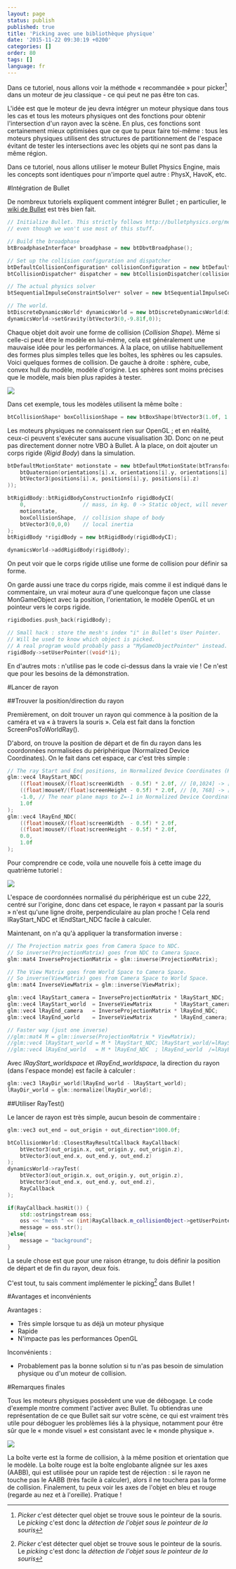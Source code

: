 ```yaml
---
layout: page
status: publish
published: true
title: 'Picking avec une bibliothèque physique'
date: '2015-11-22 09:30:19 +0200'
categories: []
order: 80
tags: []
language: fr
---
```


Dans ce tutoriel, nous allons voir la méthode « recommandée » pour picker[^picker] dans un moteur de jeu classique - ce qui peut ne pas être ton cas.

L'idée est que le moteur de jeu devra intégrer un moteur physique dans tous les cas et tous les moteurs physiques ont des fonctions pour obtenir l'intersection d'un rayon avec la scène. En plus, ces fonctions sont certainement mieux optimisées que ce que tu peux faire toi-même : tous les moteurs physiques utilisent des structures de partitionnement de l'espace évitant de tester les intersections avec les objets qui ne sont pas dans la même région.

Dans ce tutoriel, nous allons utiliser le moteur Bullet Physics Engine, mais les concepts sont identiques pour n'importe quel autre : PhysX, HavoK, etc.

#Intégration de Bullet

De nombreux tutoriels expliquent comment intégrer Bullet ; en particulier, le [wiki de Bullet](http://bulletphysics.org/mediawiki-1.5.8/index.php/Main_Page) est très bien fait.

``` cpp
// Initialize Bullet. This strictly follows http://bulletphysics.org/mediawiki-1.5.8/index.php/Hello_World, 
// even though we won't use most of this stuff.

// Build the broadphase
btBroadphaseInterface* broadphase = new btDbvtBroadphase();

// Set up the collision configuration and dispatcher
btDefaultCollisionConfiguration* collisionConfiguration = new btDefaultCollisionConfiguration();
btCollisionDispatcher* dispatcher = new btCollisionDispatcher(collisionConfiguration);

// The actual physics solver
btSequentialImpulseConstraintSolver* solver = new btSequentialImpulseConstraintSolver;

// The world.
btDiscreteDynamicsWorld* dynamicsWorld = new btDiscreteDynamicsWorld(dispatcher,broadphase,solver,collisionConfiguration);
dynamicsWorld->setGravity(btVector3(0,-9.81f,0));
```

Chaque objet doit avoir une forme de collision (*Collision Shape*). Même si celle-ci peut être le modèle en lui-même, cela est généralement une mauvaise idée pour les performances. À la place, on utilise habituellement des formes plus simples telles que les boîtes, les sphères ou les capsules. Voici quelques formes de collision. De gauche à droite : sphère, cube, convex hull du modèle, modèle d'origine. Les sphères sont moins précises que le modèle, mais bien plus rapides à tester.

![]({{site.baseurl}}/assets/images/tuto-picking-physics-library/CollisionShapes.png)

Dans cet exemple, tous les modèles utilisent la même boîte :

``` cpp
btCollisionShape* boxCollisionShape = new btBoxShape(btVector3(1.0f, 1.0f, 1.0f));
```

Les moteurs physiques ne connaissent rien sur OpenGL ; et en réalité, ceux-ci peuvent s'exécuter sans aucune visualisation 3D. Donc on ne peut pas directement donner notre VBO à Bullet. À la place, on doit ajouter un corps rigide (*Rigid Body*) dans la simulation.

``` cpp
btDefaultMotionState* motionstate = new btDefaultMotionState(btTransform(
	btQuaternion(orientations[i].x, orientations[i].y, orientations[i].z, orientations[i].w), 
	btVector3(positions[i].x, positions[i].y, positions[i].z)
));

btRigidBody::btRigidBodyConstructionInfo rigidBodyCI(
	0,                  // mass, in kg. 0 -> Static object, will never move.
	motionstate,
	boxCollisionShape,  // collision shape of body
	btVector3(0,0,0)    // local inertia
);
btRigidBody *rigidBody = new btRigidBody(rigidBodyCI);

dynamicsWorld->addRigidBody(rigidBody);
```

On peut voir que le corps rigide utilise une forme de collision pour définir sa forme.

On garde aussi une trace du corps rigide, mais comme il est indiqué dans le commentaire, un vrai moteur aura d'une quelconque façon une classe MonGameObject avec la position, l'orientation, le modèle OpenGL et un pointeur vers le corps rigide.

``` cpp
rigidbodies.push_back(rigidBody);

// Small hack : store the mesh's index "i" in Bullet's User Pointer.
// Will be used to know which object is picked. 
// A real program would probably pass a "MyGameObjectPointer" instead.
rigidBody->setUserPointer((void*)i);
```

En d'autres mots : n'utilise pas le code ci-dessus dans la vraie vie ! Ce n'est que pour les besoins de la démonstration.

#Lancer de rayon

##Trouver la position/direction du rayon

Premièrement, on doit trouver un rayon qui commence à la position de la caméra et va « à travers la souris ». Cela est fait dans la fonction ScreenPosToWorldRay().

D'abord, on trouve la position de départ et de fin du rayon dans les coordonnées normalisées du périphérique (Normalized Device Coordinates). On le fait dans cet espace, car c'est très simple :

``` cpp
// The ray Start and End positions, in Normalized Device Coordinates (Have you read Tutorial 4 ?)
glm::vec4 lRayStart_NDC(
	((float)mouseX/(float)screenWidth  - 0.5f) * 2.0f, // [0,1024] -> [-1,1]
	((float)mouseY/(float)screenHeight - 0.5f) * 2.0f, // [0, 768] -> [-1,1]
	-1.0, // The near plane maps to Z=-1 in Normalized Device Coordinates
	1.0f
);
glm::vec4 lRayEnd_NDC(
	((float)mouseX/(float)screenWidth  - 0.5f) * 2.0f,
	((float)mouseY/(float)screenHeight - 0.5f) * 2.0f,
	0.0,
	1.0f
);
```

Pour comprendre ce code, voila une nouvelle fois à cette image du quatrième tutoriel :

![]({{site.baseurl}}/assets/images/tuto-picking-physics-library/homogeneous.png)

L'espace de coordonnées normalisé du périphérique est un cube 2*2*2, centré sur l'origine, donc dans cet espace, le rayon « passant par la souris » n'est qu'une ligne droite, perpendiculaire au plan proche ! Cela rend IRayStart_NDC et IEndStart_NDC facile à calculer.

Maintenant, on n'a qu'à appliquer la transformation inverse :

``` cpp
// The Projection matrix goes from Camera Space to NDC.
// So inverse(ProjectionMatrix) goes from NDC to Camera Space.
glm::mat4 InverseProjectionMatrix = glm::inverse(ProjectionMatrix);

// The View Matrix goes from World Space to Camera Space.
// So inverse(ViewMatrix) goes from Camera Space to World Space.
glm::mat4 InverseViewMatrix = glm::inverse(ViewMatrix);

glm::vec4 lRayStart_camera = InverseProjectionMatrix * lRayStart_NDC;    lRayStart_camera/=lRayStart_camera.w;
glm::vec4 lRayStart_world  = InverseViewMatrix       * lRayStart_camera; lRayStart_world /=lRayStart_world .w;
glm::vec4 lRayEnd_camera   = InverseProjectionMatrix * lRayEnd_NDC;      lRayEnd_camera  /=lRayEnd_camera  .w;
glm::vec4 lRayEnd_world    = InverseViewMatrix       * lRayEnd_camera;   lRayEnd_world   /=lRayEnd_world   .w;

// Faster way (just one inverse)
//glm::mat4 M = glm::inverse(ProjectionMatrix * ViewMatrix);
//glm::vec4 lRayStart_world = M * lRayStart_NDC; lRayStart_world/=lRayStart_world.w;
//glm::vec4 lRayEnd_world   = M * lRayEnd_NDC  ; lRayEnd_world  /=lRayEnd_world.w;
```

Avec *IRayStart_worldspace* et *IRayEnd_worldspace*, la direction du rayon (dans l'espace monde) est facile à calculer :

``` cpp
glm::vec3 lRayDir_world(lRayEnd_world - lRayStart_world);
lRayDir_world = glm::normalize(lRayDir_world);
```

##Utiliser RayTest()

Le lancer de rayon est très simple, aucun besoin de commentaire :

``` cpp
glm::vec3 out_end = out_origin + out_direction*1000.0f;

btCollisionWorld::ClosestRayResultCallback RayCallback(
	btVector3(out_origin.x, out_origin.y, out_origin.z), 
	btVector3(out_end.x, out_end.y, out_end.z)
);
dynamicsWorld->rayTest(
	btVector3(out_origin.x, out_origin.y, out_origin.z), 
	btVector3(out_end.x, out_end.y, out_end.z), 
	RayCallback
);

if(RayCallback.hasHit()) {
	std::ostringstream oss;
	oss << "mesh " << (int)RayCallback.m_collisionObject->getUserPointer();
	message = oss.str();
}else{
	message = "background";
}
```

La seule chose est que pour une raison étrange, tu dois définir la position de départ et de fin du rayon, deux fois.

C'est tout, tu sais comment implémenter le picking[^picker] dans Bullet !

#Avantages et inconvénients

Avantages :

* Très simple lorsque tu as déjà un moteur physique
* Rapide
* N'impacte pas les performances OpenGL

Inconvénients :

* Probablement pas la bonne solution si tu n'as pas besoin de simulation physique ou d'un moteur de collision.


#Remarques finales

Tous les moteurs physiques possèdent une vue de débogage. Le code d'exemple montre comment l'activer avec Bullet. Tu obtiendras une représentation de ce que Bullet sait sur votre scène, ce qui est vraiment très utile pour déboguer les problèmes liés à la physique, notamment pour être sûr que le « monde visuel » est consistant avec le « monde physique ».

![]({{site.baseurl}}/assets/images/tuto-picking-physics-library/BulletDebug.png)

La boîte verte est la forme de collision, à la même position et orientation que le modèle. La boîte rouge est la boîte englobante alignée sur les axes (AABB), qui est utilisée pour un rapide test de réjection : si le rayon ne touche pas le AABB (très facile à calculer), alors il ne touchera pas la forme de collision. Finalement, tu peux voir les axes de l'objet en bleu et rouge (regarde au nez et à l'oreille). Pratique !

[^picker]: *Picker* c'est détecter quel objet se trouve sous le pointeur de la souris. Le *picking* c'est donc la *détection de l'objet sous le pointeur de la souris*
